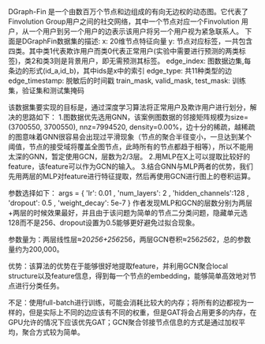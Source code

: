 DGraph-Fin 是一个由数百万个节点和边组成的有向无边权的动态图。它代表了Finvolution Group用户之间的社交网络，其中一个节点对应一个Finvolution 用户，从一个用户到另一个用户的边表示该用户将另一个用户视为紧急联系人。 下面是DGraphFin数据集的描述: 
x: 20维节点特征向量 
y: 节点对应标签，一共包含四类。其中类1代表欺诈用户而类0代表正常用户(实验中需要进行预测的两类标签)，类2和类3则是背景用户，即无需预测其标签。 
edge_index: 图数据边集,每条边的形式(id_a,id_b)，其中ids是x中的索引 
edge_type: 共11种类型的边 
edge_timestamp: 脱敏后的时间戳 
train_mask, valid_mask, test_mask: 训练集，验证集和测试集掩码

该数据集要实现的目标是，通过深度学习算法将正常用户及欺诈用户进行划分，解决的思路如下： 
1.图数据优先选用GNN，该案例图数据的邻接矩阵规模为size=(3700550, 3700550), nnz=7994520, density=0.00%，边十分的稀疏，越稀疏的图意味着GNN很容易会出现过平滑现象（节点的聚合半径变小，一旦达到某个阈值，节点的接受域将覆盖全图节点，此時所有的节点都趋于相等），所以不能用太深的GNN，暂定使用GCN，层数为2/3层。 
2.用MLP在X上可以提取比较好的feature，该feature可以作为GCN的输入。 
3.结合GNN与MLP两者的优势，我们先用两层的MLP对feature进行特征提取，然后再使用GCN进行图上的卷积运算。

参数选择如下：
args = {
    'lr': 0.01
    , 'num_layers': 2
    , 'hidden_channels':128
    , 'dropout': 0.5
    , 'weight_decay': 5e-7
                  }
作者发现MLP和GCN的层数分别为两层+两层的时候效果最好，并且由于该问题为简单的节点二分类问题，隐藏单元选128而不是256、dropout设置为0.5能够更好避免过拟合现象。

参数量为：两层线性层≈20*256+256*256，两层GCN卷积≈256*256*2，总的参数量约为200,000。

优势：该算法的优势在于能够很好地提取feature，并利用GCN聚合local structure以及feature信息，得到每一个节点的embedding，能够简单高效地对节点进行分类任务。

不足：使用full-batch进行训练，可能会消耗比较大的内存；将所有的边都视为一样的，但是实际上不同的边应该有不同的权重，但是GAT将会占用更多的内存，在GPU允许的情况下应该优先GAT；GCN聚合邻接节点信息的方式是通过加权平均，聚合方式较为简单。
